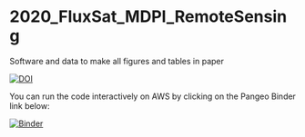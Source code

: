 # 2020_FluxSat_MDPI_RemoteSensing
Software and data to make all figures and tables in paper

[![DOI](https://zenodo.org/badge/266227413.svg)](https://zenodo.org/badge/latestdoi/266227413)

You can run the code interactively on AWS by clicking on the Pangeo Binder link below:

[![Binder](https://aws-uswest2-binder.pangeo.io/badge_logo.svg)](https://aws-uswest2-binder.pangeo.io/v2/gh/cgentemann/2020_FluxSat_MDPI_RemoteSensing/master)
